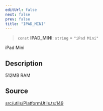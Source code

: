 ```yaml
---
editUrl: false
next: false
prev: false
title: "IPAD_MINI"
---
```


> `const` **IPAD\_MINI**: `string` = `"iPad Mini"`

iPad Mini

## Description

512MB RAM

## Source

[src/utils/PlatformUtils.ts:149](https://github.com/relishinc/dill-pixel/blob/543438455c9a47928084300159416186c2aa1095/src/utils/PlatformUtils.ts#L149)
